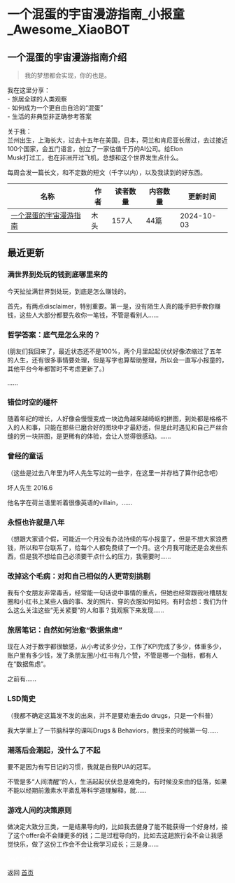 # 一个混蛋的宇宙漫游指南_小报童_Awesome_XiaoBOT

## 一个混蛋的宇宙漫游指南介绍
> 我的梦想都会实现，你的也是。    
    
我在这里分享：    
\- 旅居全球的人类观察    
\- 如何成为一个更自由自洽的“混蛋”    
\- 生活的非典型非正确参考答案    
    
关于我：    
兰州出生，上海长大，过去十五年在美国，日本，荷兰和肯尼亚长居过，去过接近100个国家，会五门语言，创立了一家估值千万的AI公司。给Elon  
Musk打过工，也在非洲开过飞机，总想和这个世界发生点什么。    
    
每周会发一篇长文，和不定数的短文（千字以内），以及我读到的好东西。  
  


|名称|作者|读者数量|内容数量|更新时间|
|---|---|---|---|---|
|[一个混蛋的宇宙漫游指南](https://xiaobot.net/p/hundan?refer=0b133df9-27dc-423b-8101-639049001c13)|木头|157人|44篇|2024-10-03|

## 最近更新
### 满世界到处玩的钱到底哪里来的

今天扯扯满世界到处玩，到底是怎么赚钱的。

首先，有两点disclaimer，特别重要。第一是，没有陌生人真的能手把手教你赚钱，这些人大部分都要先收你一笔钱，不管是看别人......

### 哲学答案：底气是怎么来的？

(朋友们我回来了，最近状态还不是100%，两个月里起起伏伏好像浓缩过了五年的人生，还有很多事情要处理，但是写字也算帮助整理，所以会一直写小报童的，其他平台今年都暂时不考虑更新了。)

......

### 错位时空的碰杯

随着年纪的增长，人好像会慢慢变成一块边角越来越崎岖的拼图，到处都是格格不入的人和事，只能在那些已磨合好的图块中才最舒适，但是此时遇见和自己严丝合缝的另一块拼图，是更稀有的体验，会让人觉得很感动。......

### 曾经的童话

（这些是过去八年里为坏人先生写过的一些字，在这里一并存档了算作纪念吧）

坏人先生 2016.6

他名字在荷兰语里听着很像英语的villain，......

### 永恒也许就是八年

（想跟大家请个假，可能近一个月没有办法持续的写小报童了，但是不想大家浪费钱，所以和平台联系了，给每个人都免费续了一个月。这个月我可能还是会发些东西，但是我不想给自己必须要干点什么的压力，我需要时......

### 改掉这个毛病：对和自己相似的人更苛刻挑剔

我有个女朋友非常毒舌，经常能一句话说中事情的重点，但她也经常跟我吐槽朋友圈和小红书上某些人做的事、发的照片、穿的衣服如何如何。有时会想：我们为什么这么关注这些“无关紧要”的人和事？我观察下来发现......

### 旅居笔记：自然如何治愈“数据焦虑”

现在人对于数字都很敏感，从小考试多少分，工作了KPI完成了多少，体重多少，账户里有多少钱，发了条朋友圈/小红书有几个赞，不管是哪一个指标，都有人在“数据焦虑”。

之前有......

### LSD简史

（我都不确定这篇发不发的出来，并不是要劝谁去do drugs，只是一个科普）

我大学里上了一节脑科学的课叫Drugs & Behaviors，教授来的时候第一句......

### 潮落后会潮起，没什么了不起

要不是因为有写日记的习惯，我就是自我PUA的冠军。

不管是多“人间清醒”的人，生活起起伏伏总是难免的，有时候没来由的低落，如果不能以经期前激素水平紊乱等科学道理解释，就......

### 游戏人间的决策原则

做决定大致分三类，一是结果导向的，比如我去健身了能不能获得一个好身材，接了这个offer会不会赚更多的钱；二是过程导向的，比如去这趟旅行会不会让我感觉快乐，做了这份工作会不会让我学习成长；三是身......


<a href="https://github.com/Reno9527/awesome-xiaobot" style="color: white; text-decoration: none;">awesome-xiaobot</a>

返回 [首页](../README.md)
